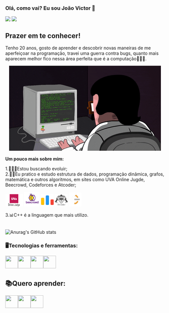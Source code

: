 ### Olá, como vai? Eu sou João Victor 👋
<div>
<a href="mailto:joaovictorpf719@gmail.com">
<img src="https://img.shields.io/badge/Gmail-D14836?style=for-the-badge&logo=gmail&logoColor=white" target="alvo"/></a>
<a href="https://www.linkedin.com/in/jo%C3%A3o-victor-porto-fernandes-1b938a231" target="alvo"><img src="https://img.shields.io/badge/LinkedIn-0077B5?style=for-the-badge&logo=linkedin&logoColor=white" target="alvo"/></a>
</div>

## Prazer em te conhecer!
Tenho 20 anos, gosto de aprender e descobrir novas maneiras de me aperfeiçoar na programação,  travei uma guerra contra bugs, quanto mais aparecem melhor fico nessa área perfeita que é a computação👨🏻‍💻. 

<p align="center">
<img src="PGIF.gif" alt="animated" />
</p>

**Um pouco mais sobre mim:**

1.👨🏻‍🎓Estou buscando evoluir;</br>
2.💪🏼Eu pratico e estudo estrutura de dados, programação dinâmica, grafos, matemática e outros algoritmos, em sites como UVA Online Jugde, Beecrowd, Codeforces e Atcoder;</br>
<div>
<a href="https://uhunt.onlinejudge.org/id/1297941" target ="alvo"/>
<img src="https://github.com/Joao-vpf/Joao-vpf/blob/main/uva.png" width="55" height="40" target="alvo"/></a>
         
<a href="https://www.beecrowd.com.br/judge/pt/profile/625029" target ="alvo"/>
<img src="https://github.com/Joao-vpf/Joao-vpf/blob/main/beecrowd.png" width="50" height="46" target="alvo"/></a>

<a href="https://codeforces.com/profile/Portin" target ="alvo"/>
<img src="https://github.com/Joao-vpf/Joao-vpf/blob/main/code-forces.svg" width="40" height="40" target="alvo"/></a>

<a href="https://atcoder.jp/users/Portin" target ="alvo"/>
<img src="https://github.com/Joao-vpf/Joao-vpf/blob/main/Atcoder.png" width="40" height="40" target="alvo"/></a>

<a href="https://leetcode.com/Portin/" target ="alvo"/>
<img src="https://github.com/Joao-vpf/Joao-vpf/blob/main/LeetCode_logo_rvs.png" width="40" height="45" target="alvo"/></a>
</div>

3.📊C++ é a linguagem que mais utilizo.</br>
</br>

![Anurag's GitHub stats](https://github-readme-stats.vercel.app/api?username=joao-vpf&theme=github_dark&show_icons=true)


### 🖥️Tecnologias e ferramentas:
<img src="https://cdn.jsdelivr.net/gh/devicons/devicon/icons/c/c-original.svg" width="40" height="40"/><img src="https://cdn.jsdelivr.net/gh/devicons/devicon/icons/cplusplus/cplusplus-original.svg" width="40" height="40"/><img src="https://cdn.jsdelivr.net/gh/devicons/devicon/icons/python/python-original.svg" width="40" height="40"/><img src="https://cdn.jsdelivr.net/gh/devicons/devicon/icons/postgresql/postgresql-original.svg" width="40" height="40"/>
          


## 📚Quero aprender:
<img src="https://cdn.jsdelivr.net/gh/devicons/devicon/icons/rust/rust-plain.svg" width="40" height="40"/><img src="https://cdn.jsdelivr.net/gh/devicons/devicon/icons/java/java-original.svg" width="40" height="40"/><img src="https://cdn.jsdelivr.net/gh/devicons/devicon/icons/javascript/javascript-original.svg" width="40" height="40"/>

          
          
          
          
          

